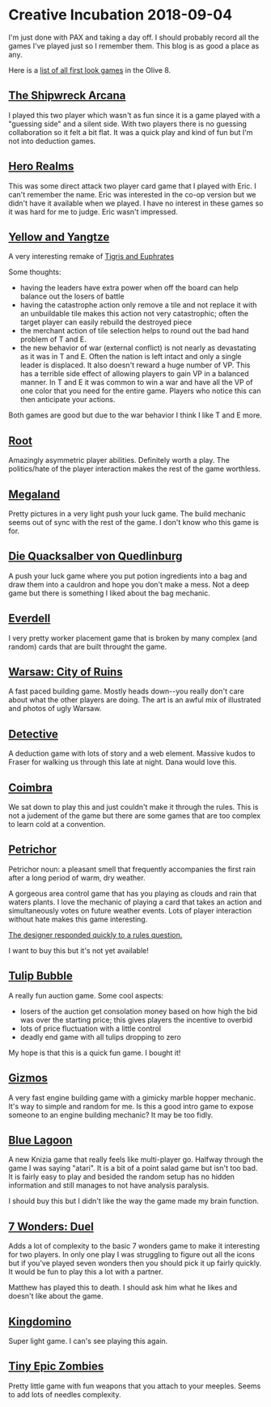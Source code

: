 
# Creative Incubation 2018-09-04

I'm just done with PAX and taking a day off. I should probably record
all the games I've played just so I remember them. This blog is as
good a place as any.

Here is a [list of all first look games](https://boardgamegeek.com/geeklist/245028/first-look-games-pax-west-2018) in the Olive 8.

## [The Shipwreck Arcana](https://boardgamegeek.com/boardgame/220517/shipwreck-arcana)

I played this two player which wasn't as fun since it is a game played
with a "guessing side" and a silent side. With two players there is no
guessing collaboration so it felt a bit flat. It was a quick play and
kind of fun but I'm not into deduction games.

## [Hero Realms](https://boardgamegeek.com/boardgame/198994/hero-realms)

This was some direct attack two player card game that I played with
Eric. I can't remember the name. Eric was interested in the co-op
version but we didn't have it available when we played. I have no
interest in these games so it was hard for me to judge. Eric wasn't
impressed.

## [Yellow and Yangtze](https://boardgamegeek.com/boardgame/244114/yellow-yangtze)

A very interesting remake of [Tigris and Euphrates]()

Some thoughts:

- having the leaders have extra power when off the board can help
  balance out the losers of battle
- having the catastrophe action only remove a tile and not replace it
  with an unbuildable tile makes this action not very catastrophic;
  often the target player can easily rebuild the destroyed piece
- the merchant action of tile selection helps to round out the bad
  hand problem of T and E.
- the new behavior of war (external conflict) is not nearly as
  devastating as it was in T and E. Often the nation is left intact
  and only a single leader is displaced. It also doesn't reward a huge
  number of VP. This has a terrible side effect of allowing players to
  gain VP in a balanced manner. In T and E it was common to win a war
  and have all the VP of one color that you need for the entire
  game. Players who notice this can then anticipate your actions.

Both games are good but due to the war behavior I think I like T and E
more.

## [Root](https://boardgamegeek.com/boardgame/237182/root)

Amazingly asymmetric player abilities. Definitely worth a play. The
politics/hate of the player interaction makes the rest of the game
worthless.

## [Megaland](https://boardgamegeek.com/boardgame/251293/megaland)

Pretty pictures in a very light push your luck game. The build
mechanic seems out of sync with the rest of the game. I don't know who
this game is for.

## [Die Quacksalber von Quedlinburg](https://boardgamegeek.com/boardgame/244521/quacks-quedlinburg)

A push your luck game where you put potion ingredients into a bag and
draw them into a cauldron and hope you don't make a mess. Not a deep
game but there is something I liked about the bag mechanic.

## [Everdell](https://boardgamegeek.com/boardgame/199792/everdell)

I very pretty worker placement game that is broken by many complex
(and random) cards that are built throught the game.

## [Warsaw: City of Ruins](https://boardgamegeek.com/boardgame/206803/warsaw-city-ruins)

A fast paced building game. Mostly heads down--you really don't care
about what the other players are doing. The art is an awful mix of
illustrated and photos of ugly Warsaw.

## [Detective](https://boardgamegeek.com/boardgame/223321/detective-modern-crime-board-game)

A deduction game with lots of story and a web element. Massive kudos
to Fraser for walking us through this late at night. Dana would love
this.

## [Coimbra](https://boardgamegeek.com/boardgame/245638/coimbra)

We sat down to play this and just couldn't make it through the
rules. This is not a judement of the game but there are some games
that are too complex to learn cold at a convention.

## [Petrichor](https://boardgamegeek.com/boardgame/210274/petrichor)

Petrichor noun: a pleasant smell that frequently accompanies the first
rain after a long period of warm, dry weather.

A gorgeous area control game that has you playing as clouds and rain
that waters plants. I love the mechanic of playing a card that takes
an action and simultaneously votes on future weather events. Lots of
player interaction without hate makes this game interesting.

[The designer responded quickly to a rules question.](https://boardgamegeek.com/thread/2053399/weather-effect-wind)

I want to buy this but it's not yet available!

## [Tulip Bubble](https://boardgamegeek.com/boardgame/229414/tulip-bubble)

A really fun auction game. Some cool aspects:

- losers of the auction get consolation money based on how high the
  bid was over the starting price; this gives players the incentive to
  overbid
- lots of price fluctuation with a little control
- deadly end game with all tulips dropping to zero

My hope is that this is a quick fun game. I bought it!

## [Gizmos](https://boardgamegeek.com/boardgame/246192/gizmos)

A very fast engine building game with a gimicky marble hopper
mechanic. It's way to simple and random for me. Is this a good intro
game to expose someone to an engine building mechanic? It may be too
fidly.

## [Blue Lagoon](https://boardgamegeek.com/boardgame/244331/blue-lagoon)

A new Knizia game that really feels like multi-player go. Halfway
through the game I was saying "atari". It is a bit of a point salad
game but isn't too bad. It is fairly easy to play and besided the
random setup has no hidden information and still manages to not have
analysis paralysis.

I should buy this but I didn't like the way the game made my brain
function.

## [7 Wonders: Duel](https://boardgamegeek.com/boardgame/173346/7-wonders-duel)

Adds a lot of complexity to the basic 7 wonders game to make it
interesting for two players. In only one play I was struggling to
figure out all the icons but if you've played seven wonders then you
should pick it up fairly quickly. It would be fun to play this 
a lot with a partner.

Matthew has played this to death. I should ask him what he likes and
doesn't like about the game.

## [Kingdomino](https://boardgamegeek.com/boardgame/204583/kingdomino)

Super light game. I can's see playing this again.

## [Tiny Epic Zombies](https://boardgamegeek.com/boardgame/244536/tiny-epic-zombies)

Pretty little game with fun weapons that you attach to your
meeples. Seems to add lots of needles complexity.

